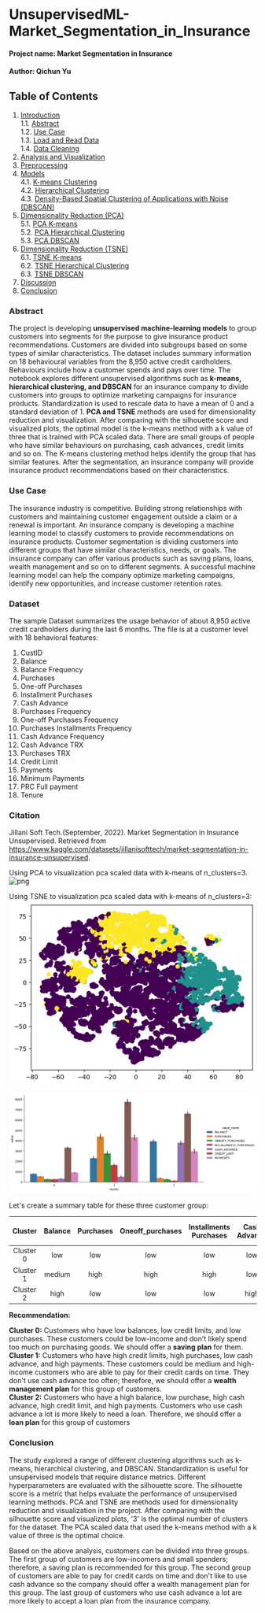 # UnsupervisedML-Market_Segmentation_in_Insurance
#### Project name: Market Segmentation in Insurance
#### Author: Qichun Yu

## Table of Contents
1. [Introduction](#Abstract)  
    1.1. [Abstract](#Abstract)  
    1.2. [Use Case](#Use-Case)  
    1.3. [Load and Read Data](#Load-and-Read-Data)  
    1.4. [Data Cleaning](#Data-Cleaning)
2. [Analysis and Visualization](#Analysis-and-Visualization)
3. [Preprocessing](#Preprocessing)
4. [Models](#Models)  
    4.1. [K-means Clustering](#K-means-Clustering)  
    4.2. [Hierarchical Clustering](#Hierarchical-Clustering)  
    4.3. [Density-Based Spatial Clustering of Applications with Noise (DBSCAN)](#Density-Based-Spatial-Clustering-of-Applications-with-Noise-(DBSCAN))  
5. [Dimensionality Reduction (PCA)](#Dimensionality-Reduction)  
    5.1. [PCA K-means](#PCA-K-means)    
    5.2. [PCA Hierarchical Clustering](#PCA-Hierarchical-Clustering)  
    5.3. [PCA DBSCAN](#PCA-DBSCAN)  
6. [Dimensionality Reduction (TSNE)](#T-Distributed-Stochastic-Neighbor-Embedding-(TSNE))  
    6.1. [TSNE K-means](#TSNE-K-means)    
    6.2. [TSNE Hierarchical Clustering](#TSNE-Hierarchical-Clustering)  
    6.3. [TSNE DBSCAN](#TSNE-DBSCAN)  
7. [Discussion](#Discussion)
8. [Conclusion](#Conclusion)

### Abstract

The project is developing **unsupervised machine-learning models** to group customers into segments for the purpose to give insurance product recommendations. Customers are divided into subgroups based on some types of similar characteristics. The dataset includes summary information on 18 behavioural variables from the 8,950 active credit cardholders. Behaviours include how a customer spends and pays over time. The notebook explores different unsupervised algorithms such as **k-means, hierarchical clustering, and DBSCAN** for an insurance company to divide customers into groups to optimize marketing campaigns for insurance products. Standardization is used to rescale data to have a mean of 0 and a standard deviation of 1.  **PCA and TSNE** methods are used for dimensionality reduction and visualization.  After comparing with the silhouette score and visualized plots, the optimal model is the k-means method with a k value of three that is trained with PCA scaled data. There are small groups of people who have similar behaviours on purchasing, cash advances, credit limits and so on. The K-means clustering method helps identify the group that has similar features. After the segmentation, an insurance company will provide insurance product recommendations based on their characteristics. 

### Use Case
The insurance industry is competitive. Building strong relationships with customers and maintaining customer engagement outside a claim or a renewal is important. An insurance company is developing a machine learning model to classify customers to provide recommendations on insurance products. Customer segmentation is dividing customers into different groups that have similar characteristics, needs, or goals. The insurance company can offer various products such as saving plans, loans, wealth management and so on to different segments. A successful machine learning model can help the company optimize marketing campaigns, identify new opportunities, and increase customer retention rates. 

### Dataset

The sample Dataset summarizes the usage behavior of about 8,950 active credit cardholders during the last 6 months. The file is at a customer level with 18 behavioral features:
<ol>
    <li>CustID</li>
<li>Balance</li>
<li>Balance Frequency</li>
<li>Purchases</li>
<li>One-off Purchases</li>
<li>Installment Purchases</li>
<li>Cash Advance</li>
<li>Purchases Frequency</li>
<li>One-off Purchases Frequency</li>
<li>Purchases Installments Frequency</li>
<li>Cash Advance Frequency</li>
<li>Cash Advance TRX</li>
<li>Purchases TRX</li>
<li>Credit Limit</li>
<li>Payments</li>
<li>Minimum Payments</li>
<li>PRC Full payment</li>
<li>Tenure</li>
</ol>

### Citation

Jillani Soft Tech.(September, 2022). Market Segmentation in Insurance Unsupervised. Retrieved from https://www.kaggle.com/datasets/jillanisofttech/market-segmentation-in-insurance-unsupervised.


Using PCA to visualization pca scaled data with k-means of n_clusters=3.
![png](output_181_1.png)

Using TSNE to visualization pca scaled data with k-means of n_clusters=3:
![png](output_183_1.png)

![png](output_196_1.png)


Let's create a summary table for these three customer group:

|Cluster | Balance | Purchases | Oneoff_purchases | Installments Purchases | Cash Advance | Credit_limit | Payments | Insurance Product Recommendation |
|:-----: | :-: |:-: |:-: |:-: |:-: |:-: |:-: | :-: |
| Cluster 0 | low	| low | low | low | low | low | low | <strong> Saving Plan</strong> |
| Cluster 1 | medium | high| high | high | low | high | high | <strong> Wealth Management </strong> |
| Cluster 2 | high | low | low | low | high | high | high | <strong> Loan </strong> |

**Recommendation:**<br>

**Cluster 0:** Customers who have low balances, low credit limits, and low purchases. These customers could be low-income and don't likely spend too much on purchasing goods. We should offer a **saving plan** for them. <br>
**Cluster 1:** Customers who have high credit limits, high purchases, low cash advance, and high payments. These customers could be medium and high-income customers who are able to pay for their credit cards on time. They don't use cash advance too often; therefore, we should offer a **wealth management plan** for this group of customers. <br>
**Cluster 2:** Customers who have a high balance, low purchase, high cash advance, high credit limit, and high payments. Customers who use cash advance a lot is more likely to need a loan. Therefore, we should  offer a **loan plan** for this group of customers

### Conclusion

The study explored a range of different clustering algorithms such as k-means, hierarchical clustering, and DBSCAN. Standardization is useful for unsupervised models that require distance metrics. Different hyperparameters are evaluated with the silhouette score. The silhouette score is a metric that helps evaluate the performance of unsupervised learning methods. PCA and TSNE are methods used for dimensionality reduction and visualization in the project. After comparing with the silhouette score and visualized plots, '3' is the optimal number of clusters for the dataset. The PCA scaled data that used the k-means method with a k value of three is the optimal choice. 

Based on the above analysis, customers can be divided into three groups. The first group of customers are low-incomers and small spenders; therefore, a saving plan is recommended for this group. The second group of customers are able to pay for credit cards on time and don't like to use cash advance so the company should offer a wealth management plan for this group. The last group of customers who use cash advance a lot are more likely to accept a loan plan from the insurance company. 
